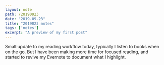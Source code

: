 ```yaml
---
layout: note
path: /20190923
date: "2019-09-23"
title: "2019023 notes"
tags: ['notes']
excerpt: "A preview of my first post"
---
```


Small update to my reading workflow today, typically I listen to books when on the go. But I have been making more time for focused reading, and started to revive my Evernote to document what I highlight.
